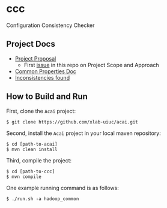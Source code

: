 # ccc

Configuration Consistency Checker

## Project Docs

* [Project Proposal](https://docs.google.com/document/d/1nyOCS7g5iyMzjjQasGd7yhnjIIlhQ9X2ivUStXT_N-k/edit?usp=sharing)
  * First [issue](https://github.com/xlab-uiuc/ccc/issues/1) in this repo on Project Scope and Approach
* [Common Properties Doc](https://docs.google.com/document/d/1d-FnKT3N6oEbi8nm-2HJEtfbhUiXxWYeiq36_nnrXCg/edit?usp=sharing)
* [Inconsistencies found](https://docs.google.com/document/d/1fQHlm-B35eHaKczrnIS9FRXRKOyOKJvCCVDcuunWh-k/edit)

## How to Build and Run

First, clone the `Acai` project:

```
$ git clone https://github.com/xlab-uiuc/acai.git
```

Second, install the `Acai` project in your local maven repository:

```
$ cd [path-to-acai]
$ mvn clean install
```

Third, compile the project:

```
$ cd [path-to-ccc]
$ mvn compile
```

One example running command is as follows:

```
$ ./run.sh -a hadoop_common
```
